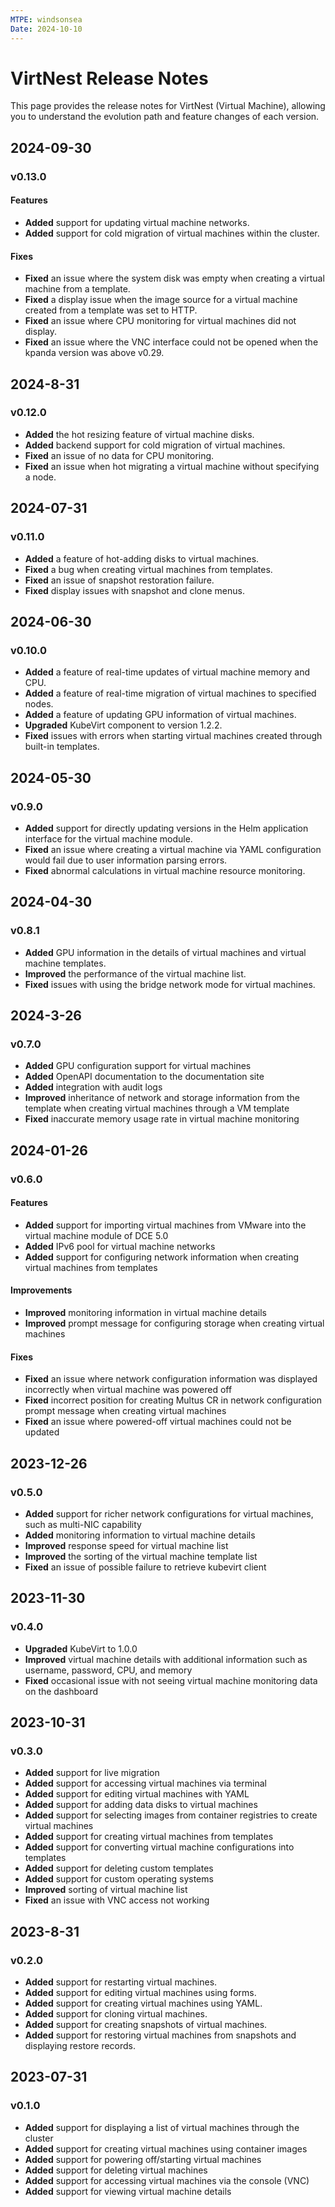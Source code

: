 ```yaml
---
MTPE: windsonsea
Date: 2024-10-10
---
```


# VirtNest Release Notes

This page provides the release notes for VirtNest (Virtual Machine),
allowing you to understand the evolution path and feature changes of each version.

## 2024-09-30

### v0.13.0

#### Features

- **Added** support for updating virtual machine networks.
- **Added** support for cold migration of virtual machines within the cluster.

#### Fixes

- **Fixed** an issue where the system disk was empty when creating a virtual machine from a template.
- **Fixed** a display issue when the image source for a virtual machine created from a template was set to HTTP.
- **Fixed** an issue where CPU monitoring for virtual machines did not display.
- **Fixed** an issue where the VNC interface could not be opened when the kpanda version was above v0.29.

## 2024-8-31

### v0.12.0

- **Added** the hot resizing feature of virtual machine disks.
- **Added** backend support for cold migration of virtual machines.
- **Fixed** an issue of no data for CPU monitoring.
- **Fixed** an issue when hot migrating a virtual machine without specifying a node.

## 2024-07-31

### v0.11.0

- **Added** a feature of hot-adding disks to virtual machines.
- **Fixed** a bug when creating virtual machines from templates.
- **Fixed** an issue of snapshot restoration failure.
- **Fixed** display issues with snapshot and clone menus.

## 2024-06-30

### v0.10.0

- **Added** a feature of real-time updates of virtual machine memory and CPU.
- **Added** a feature of real-time migration of virtual machines to specified nodes.
- **Added** a feature of updating GPU information of virtual machines.
- **Upgraded** KubeVirt component to version 1.2.2.
- **Fixed** issues with errors when starting virtual machines created through built-in templates.

## 2024-05-30

### v0.9.0

- **Added** support for directly updating versions in the Helm application interface
  for the virtual machine module.
- **Fixed** an issue where creating a virtual machine via YAML configuration would fail
  due to user information parsing errors.
- **Fixed** abnormal calculations in virtual machine resource monitoring.

## 2024-04-30

### v0.8.1

- **Added** GPU information in the details of virtual machines and virtual machine templates.
- **Improved** the performance of the virtual machine list.
- **Fixed** issues with using the bridge network mode for virtual machines.

## 2024-3-26

### v0.7.0

- **Added** GPU configuration support for virtual machines
- **Added** OpenAPI documentation to the documentation site
- **Added** integration with audit logs
- **Improved** inheritance of network and storage information from the template
  when creating virtual machines through a VM template
- **Fixed** inaccurate memory usage rate in virtual machine monitoring

## 2024-01-26

### v0.6.0

#### Features

- **Added** support for importing virtual machines from VMware into the virtual machine module of DCE 5.0
- **Added** IPv6 pool for virtual machine networks
- **Added** support for configuring network information when creating virtual machines from templates

#### Improvements

- **Improved** monitoring information in virtual machine details
- **Improved** prompt message for configuring storage when creating virtual machines

#### Fixes

- **Fixed** an issue where network configuration information was displayed incorrectly when virtual machine was powered off
- **Fixed** incorrect position for creating Multus CR in network configuration prompt message
  when creating virtual machines
- **Fixed** an issue where powered-off virtual machines could not be updated

## 2023-12-26

### v0.5.0

- **Added** support for richer network configurations for virtual machines, such as multi-NIC capability
- **Added** monitoring information to virtual machine details
- **Improved** response speed for virtual machine list
- **Improved** the sorting of the virtual machine template list
- **Fixed** an issue of possible failure to retrieve kubevirt client

## 2023-11-30

### v0.4.0

- **Upgraded** KubeVirt to 1.0.0
- **Improved** virtual machine details with additional information such as username, password, CPU, and memory
- **Fixed** occasional issue with not seeing virtual machine monitoring data on the dashboard

## 2023-10-31

### v0.3.0

- **Added** support for live migration
- **Added** support for accessing virtual machines via terminal
- **Added** support for editing virtual machines with YAML
- **Added** support for adding data disks to virtual machines
- **Added** support for selecting images from container registries to create virtual machines
- **Added** support for creating virtual machines from templates
- **Added** support for converting virtual machine configurations into templates
- **Added** support for deleting custom templates
- **Added** support for custom operating systems
- **Improved** sorting of virtual machine list
- **Fixed** an issue with VNC access not working

## 2023-8-31

### v0.2.0

- **Added** support for restarting virtual machines.
- **Added** support for editing virtual machines using forms.
- **Added** support for creating virtual machines using YAML.
- **Added** support for cloning virtual machines.
- **Added** support for creating snapshots of virtual machines.
- **Added** support for restoring virtual machines from snapshots and displaying restore records.

## 2023-07-31

### v0.1.0

- **Added** support for displaying a list of virtual machines through the cluster
- **Added** support for creating virtual machines using container images
- **Added** support for powering off/starting virtual machines
- **Added** support for deleting virtual machines
- **Added** support for accessing virtual machines via the console (VNC)
- **Added** support for viewing virtual machine details
